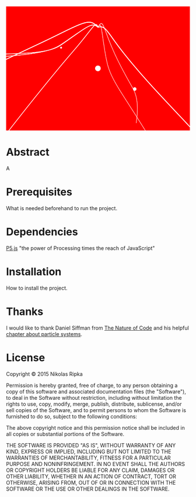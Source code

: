![The algorithm in action](Algorithmus5.2.png)

# Abstract
A 

# Prerequisites
What is needed beforehand to run the project.

# Dependencies
[P5.js](http://p5js.org/) "the power of Processing times the reach of JavaScript"

# Installation
How to install the project.

# Thanks
I would like to thank Daniel Siffman from [The Nature of Code](http://natureofcode.com/) and his helpful [chapter about particle systems](http://natureofcode.com/book/chapter-4-particle-systems/).

# License
Copyright © 2015 Nikolas Ripka

Permission is hereby granted, free of charge, to any person obtaining a copy
of this software and associated documentation files (the "Software"), to deal
in the Software without restriction, including without limitation the rights
to use, copy, modify, merge, publish, distribute, sublicense, and/or sell
copies of the Software, and to permit persons to whom the Software is
furnished to do so, subject to the following conditions:

The above copyright notice and this permission notice shall be included in all
copies or substantial portions of the Software.

THE SOFTWARE IS PROVIDED "AS IS", WITHOUT WARRANTY OF ANY KIND, EXPRESS OR
IMPLIED, INCLUDING BUT NOT LIMITED TO THE WARRANTIES OF MERCHANTABILITY,
FITNESS FOR A PARTICULAR PURPOSE AND NONINFRINGEMENT. IN NO EVENT SHALL THE
AUTHORS OR COPYRIGHT HOLDERS BE LIABLE FOR ANY CLAIM, DAMAGES OR OTHER
LIABILITY, WHETHER IN AN ACTION OF CONTRACT, TORT OR OTHERWISE, ARISING FROM,
OUT OF OR IN CONNECTION WITH THE SOFTWARE OR THE USE OR OTHER DEALINGS IN THE
SOFTWARE.

